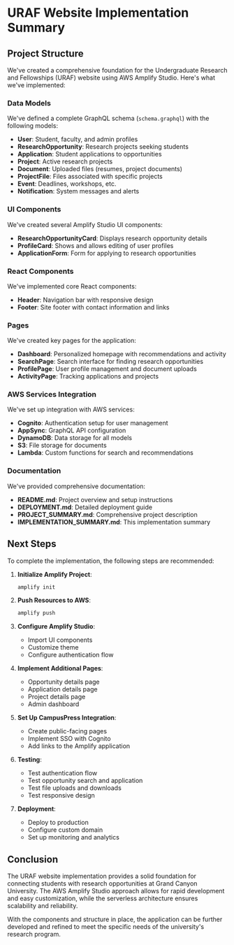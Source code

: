 # URAF Website Implementation Summary

## Project Structure

We've created a comprehensive foundation for the Undergraduate Research and Fellowships (URAF) website using AWS Amplify Studio. Here's what we've implemented:

### Data Models

We've defined a complete GraphQL schema (`schema.graphql`) with the following models:

- **User**: Student, faculty, and admin profiles
- **ResearchOpportunity**: Research projects seeking students
- **Application**: Student applications to opportunities
- **Project**: Active research projects
- **Document**: Uploaded files (resumes, project documents)
- **ProjectFile**: Files associated with specific projects
- **Event**: Deadlines, workshops, etc.
- **Notification**: System messages and alerts

### UI Components

We've created several Amplify Studio UI components:

- **ResearchOpportunityCard**: Displays research opportunity details
- **ProfileCard**: Shows and allows editing of user profiles
- **ApplicationForm**: Form for applying to research opportunities

### React Components

We've implemented core React components:

- **Header**: Navigation bar with responsive design
- **Footer**: Site footer with contact information and links

### Pages

We've created key pages for the application:

- **Dashboard**: Personalized homepage with recommendations and activity
- **SearchPage**: Search interface for finding research opportunities
- **ProfilePage**: User profile management and document uploads
- **ActivityPage**: Tracking applications and projects

### AWS Services Integration

We've set up integration with AWS services:

- **Cognito**: Authentication setup for user management
- **AppSync**: GraphQL API configuration
- **DynamoDB**: Data storage for all models
- **S3**: File storage for documents
- **Lambda**: Custom functions for search and recommendations

### Documentation

We've provided comprehensive documentation:

- **README.md**: Project overview and setup instructions
- **DEPLOYMENT.md**: Detailed deployment guide
- **PROJECT_SUMMARY.md**: Comprehensive project description
- **IMPLEMENTATION_SUMMARY.md**: This implementation summary

## Next Steps

To complete the implementation, the following steps are recommended:

1. **Initialize Amplify Project**:
   ```bash
   amplify init
   ```

2. **Push Resources to AWS**:
   ```bash
   amplify push
   ```

3. **Configure Amplify Studio**:
   - Import UI components
   - Customize theme
   - Configure authentication flow

4. **Implement Additional Pages**:
   - Opportunity details page
   - Application details page
   - Project details page
   - Admin dashboard

5. **Set Up CampusPress Integration**:
   - Create public-facing pages
   - Implement SSO with Cognito
   - Add links to the Amplify application

6. **Testing**:
   - Test authentication flow
   - Test opportunity search and application
   - Test file uploads and downloads
   - Test responsive design

7. **Deployment**:
   - Deploy to production
   - Configure custom domain
   - Set up monitoring and analytics

## Conclusion

The URAF website implementation provides a solid foundation for connecting students with research opportunities at Grand Canyon University. The AWS Amplify Studio approach allows for rapid development and easy customization, while the serverless architecture ensures scalability and reliability.

With the components and structure in place, the application can be further developed and refined to meet the specific needs of the university's research program.